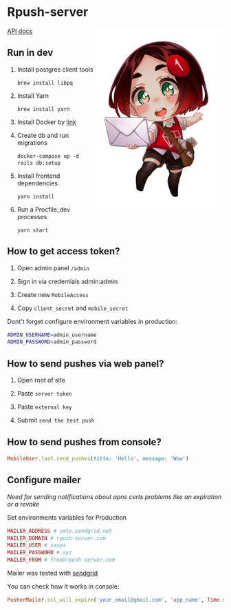 # Rpush-server

<img src="/logo.jpg" align="right"
     alt="Rpush-server logo by Shen">

[API docs](docs/api/API.md)

## Run in dev

1. Install postgres client tools
    ```
    brew install libpq
    ```
    
2. Install Yarn
    ```
    brew install yarn
    ```

3. Install Docker by [link](https://docs.docker.com/docker-for-mac/install/)

4. Create db and run migrations

    ```
    docker-compose up -d
    rails db:setup
    ```
    
5. Install frontend dependencies
    ```
    yarn install
    ```
    
6. Run a Procfile_dev processes

    ```
    yarn start
    ```
    
## How to get access token?

1. Open admin panel `/admin`

2. Sign in via credentials admin:admin

3. Create new `MobileAccess`

4. Copy `client_secret` and `mobile_secret`

Dont't forget configure environment variables in production:

```bash
ADMIN_USERNAME=admin_username
ADMIN_PASSWORD=admin_password
```

## How to send pushes via web panel?

1. Open root of site

2. Paste `server token`

3. Paste `external key` 

4. Submit `send the test push`

## How to send pushes from console?

```ruby
MobileUser.last.send_pushes(title: 'Hello', message: 'Wow')
```

## Configure mailer

_Need for sending notifications about apns certs problems
like an expiration or a revoke_

Set environments variables for Production

```ruby
MAILER_ADDRESS # smtp.sendgrid.net
MAILER_DOMAIN # rpush-server.com
MAILER_USER # vasya
MAILER_PASSWORD # xyz
MAILER_FROM # from@rpush-server.com
```

Mailer was tested with [sendgrid](https://app.sendgrid.com/guide/integrate/langs/smtp)

You can check how it works in console:

```ruby
PusherMailer.ssl_will_expire('your_email@gmail.com', 'app_name', Time.now).deliver_now
```
